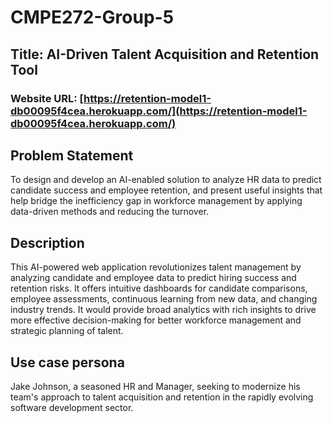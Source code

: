 
# CMPE272-Group-5
## Title: AI-Driven Talent Acquisition and Retention Tool
### Website URL: [https://retention-model1-db00095f4cea.herokuapp.com/](https://retention-model1-db00095f4cea.herokuapp.com/)
## Problem Statement
To design and develop an AI-enabled solution to analyze HR data to predict candidate success and employee retention, and present useful insights that help bridge the inefficiency gap in workforce management by applying data-driven methods and reducing the turnover.
## Description
This AI-powered web application revolutionizes talent management by analyzing candidate and employee data to predict hiring success and retention risks. It offers intuitive dashboards for candidate comparisons, employee assessments, continuous learning from new data, and changing industry trends. It would provide broad analytics with rich insights to drive more effective decision-making for better workforce management and strategic planning of talent.
## Use case persona
Jake Johnson, a seasoned HR and Manager, seeking to modernize his team's approach to talent acquisition and retention in the rapidly evolving software development sector.
